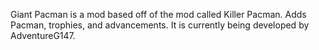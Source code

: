 Giant Pacman is a mod based off of the mod called Killer Pacman.
Adds Pacman, trophies, and advancements. It is currently being developed by AdventureG147.
